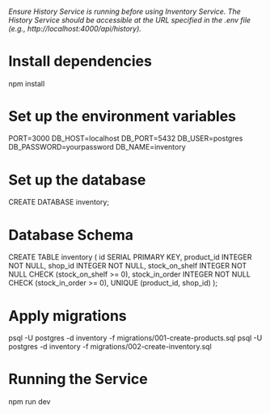 ###### Ensure History Service is running before using Inventory Service. The History Service should be accessible at the URL specified in the .env file (e.g., http://localhost:4000/api/history).

# Install dependencies

npm install

# Set up the environment variables

PORT=3000
DB_HOST=localhost
DB_PORT=5432
DB_USER=postgres
DB_PASSWORD=yourpassword
DB_NAME=inventory

# Set up the database

CREATE DATABASE inventory;

# Database Schema

CREATE TABLE inventory (
id SERIAL PRIMARY KEY,
product_id INTEGER NOT NULL,
shop_id INTEGER NOT NULL,
stock_on_shelf INTEGER NOT NULL CHECK (stock_on_shelf >= 0),
stock_in_order INTEGER NOT NULL CHECK (stock_in_order >= 0),
UNIQUE (product_id, shop_id)
);

# Apply migrations

psql -U postgres -d inventory -f migrations/001-create-products.sql
psql -U postgres -d inventory -f migrations/002-create-inventory.sql

# Running the Service

npm run dev
